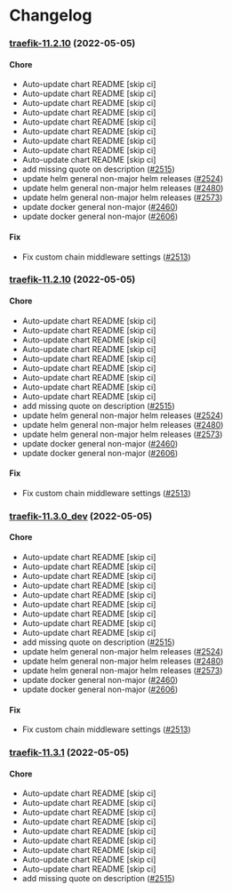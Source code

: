 # Changelog<br>


<a name="traefik-11.2.10"></a>
### [traefik-11.2.10](https://github.com/truecharts/apps/compare/traefik-11.1.1...traefik-11.2.10) (2022-05-05)

#### Chore

* Auto-update chart README [skip ci]
* Auto-update chart README [skip ci]
* Auto-update chart README [skip ci]
* Auto-update chart README [skip ci]
* Auto-update chart README [skip ci]
* Auto-update chart README [skip ci]
* Auto-update chart README [skip ci]
* Auto-update chart README [skip ci]
* Auto-update chart README [skip ci]
* add missing quote on description ([#2515](https://github.com/truecharts/apps/issues/2515))
* update helm general non-major helm releases ([#2524](https://github.com/truecharts/apps/issues/2524))
* update helm general non-major helm releases ([#2480](https://github.com/truecharts/apps/issues/2480))
* update helm general non-major helm releases ([#2573](https://github.com/truecharts/apps/issues/2573))
* update docker general non-major ([#2460](https://github.com/truecharts/apps/issues/2460))
* update docker general non-major ([#2606](https://github.com/truecharts/apps/issues/2606))

#### Fix

* Fix custom chain middleware settings ([#2513](https://github.com/truecharts/apps/issues/2513))



<a name="traefik-11.2.10"></a>
### [traefik-11.2.10](https://github.com/truecharts/apps/compare/traefik-11.1.1...traefik-11.2.10) (2022-05-05)

#### Chore

* Auto-update chart README [skip ci]
* Auto-update chart README [skip ci]
* Auto-update chart README [skip ci]
* Auto-update chart README [skip ci]
* Auto-update chart README [skip ci]
* Auto-update chart README [skip ci]
* Auto-update chart README [skip ci]
* Auto-update chart README [skip ci]
* Auto-update chart README [skip ci]
* add missing quote on description ([#2515](https://github.com/truecharts/apps/issues/2515))
* update helm general non-major helm releases ([#2524](https://github.com/truecharts/apps/issues/2524))
* update helm general non-major helm releases ([#2480](https://github.com/truecharts/apps/issues/2480))
* update helm general non-major helm releases ([#2573](https://github.com/truecharts/apps/issues/2573))
* update docker general non-major ([#2460](https://github.com/truecharts/apps/issues/2460))
* update docker general non-major ([#2606](https://github.com/truecharts/apps/issues/2606))

#### Fix

* Fix custom chain middleware settings ([#2513](https://github.com/truecharts/apps/issues/2513))



<a name="traefik-11.3.0_dev"></a>
### [traefik-11.3.0_dev](https://github.com/truecharts/apps/compare/traefik-11.1.1...traefik-11.3.0_dev) (2022-05-05)

#### Chore

* Auto-update chart README [skip ci]
* Auto-update chart README [skip ci]
* Auto-update chart README [skip ci]
* Auto-update chart README [skip ci]
* Auto-update chart README [skip ci]
* Auto-update chart README [skip ci]
* Auto-update chart README [skip ci]
* Auto-update chart README [skip ci]
* Auto-update chart README [skip ci]
* add missing quote on description ([#2515](https://github.com/truecharts/apps/issues/2515))
* update helm general non-major helm releases ([#2524](https://github.com/truecharts/apps/issues/2524))
* update helm general non-major helm releases ([#2480](https://github.com/truecharts/apps/issues/2480))
* update helm general non-major helm releases ([#2573](https://github.com/truecharts/apps/issues/2573))
* update docker general non-major ([#2460](https://github.com/truecharts/apps/issues/2460))
* update docker general non-major ([#2606](https://github.com/truecharts/apps/issues/2606))

#### Fix

* Fix custom chain middleware settings ([#2513](https://github.com/truecharts/apps/issues/2513))



<a name="traefik-11.3.1"></a>
### [traefik-11.3.1](https://github.com/truecharts/apps/compare/traefik-11.1.1...traefik-11.3.1) (2022-05-05)

#### Chore

* Auto-update chart README [skip ci]
* Auto-update chart README [skip ci]
* Auto-update chart README [skip ci]
* Auto-update chart README [skip ci]
* Auto-update chart README [skip ci]
* Auto-update chart README [skip ci]
* Auto-update chart README [skip ci]
* Auto-update chart README [skip ci]
* Auto-update chart README [skip ci]
* add missing quote on description ([#2515](https://github.com/truecharts/apps/issues/2515))
